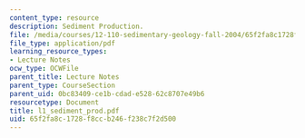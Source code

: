 ```yaml
---
content_type: resource
description: Sediment Production.
file: /media/courses/12-110-sedimentary-geology-fall-2004/65f2fa8c1728f8ccb246f238c7f2d500_l1_sediment_prod.pdf
file_type: application/pdf
learning_resource_types:
- Lecture Notes
ocw_type: OCWFile
parent_title: Lecture Notes
parent_type: CourseSection
parent_uid: 0bc83409-ce1b-cdad-e528-62c8707e49b6
resourcetype: Document
title: l1_sediment_prod.pdf
uid: 65f2fa8c-1728-f8cc-b246-f238c7f2d500
---
```

